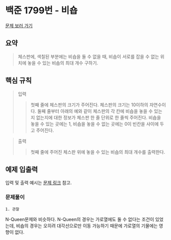# 백준 1799번 - 비숍

[문제 보러 가기](https://www.acmicpc.net/problem/1799)

## 요약

> 체스판에, 색칠된 부분에는 비숍을 둘 수 없을 때, 비숍이 서로를 잡을 수 없는 위치에 놓을 수 있는 비숍의 최대 개수 구하기.

## 핵심 규칙

> 입력
>
> > 첫째 줄에 체스판의 크기가 주어진다. 체스판의 크기는 10이하의 자연수이다.
> > 둘째 줄부터 아래의 예와 같이 체스판의 각 칸에 비숍을 놓을 수 있는지 없는지에 대한 정보가 체스판 한 줄 단위로 한 줄씩 주어진다.
> > 비숍을 놓을 수 있는 곳에는 1, 비숍을 놓을 수 없는 곳에는 0이 빈칸을 사이에 두고 주어진다.

> 출력
>
> > 첫째 줄에 주어진 체스판 위에 놓을 수 있는 비숍의 최대 개수를 출력한다.

## 예제 입출력

입력 및 출력 예시는 [문제 링크](https://www.acmicpc.net/problem/1799) 참고.

### 문제풀이

`1. 관찰`

N-Queen문제와 비슷하다.
N-Queen의 경우는 가로열에도 둘 수 없다는 조건이 있었는데, 비숍의 경우는 오히려 대각선으로만 이동 가능하기 때문에
가로열의 기물에는 영향이 없다.
